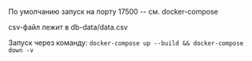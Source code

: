 По умолчанию запуск на порту 17500 -- см. docker-compose

csv-файл лежит в db-data/data.csv

Запуск через команду: `docker-compose up --build && docker-compose down -v`
